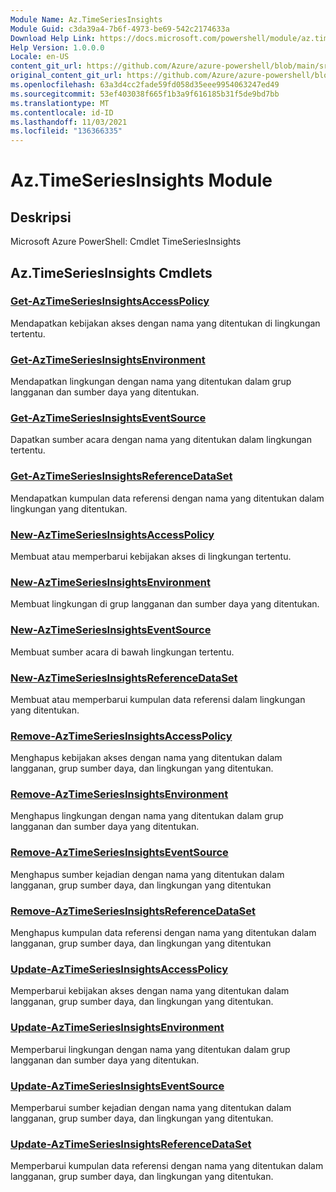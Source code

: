```yaml
---
Module Name: Az.TimeSeriesInsights
Module Guid: c3da39a4-7b6f-4973-be69-542c2174633a
Download Help Link: https://docs.microsoft.com/powershell/module/az.timeseriesinsights
Help Version: 1.0.0.0
Locale: en-US
content_git_url: https://github.com/Azure/azure-powershell/blob/main/src/TimeSeriesInsights/help/Az.TimeSeriesInsights.md
original_content_git_url: https://github.com/Azure/azure-powershell/blob/main/src/TimeSeriesInsights/help/Az.TimeSeriesInsights.md
ms.openlocfilehash: 63a3d4cc2fade59fd058d35eee9954063247ed49
ms.sourcegitcommit: 53ef403038f665f1b3a9f616185b31f5de9bd7bb
ms.translationtype: MT
ms.contentlocale: id-ID
ms.lasthandoff: 11/03/2021
ms.locfileid: "136366335"
---
```

# Az.TimeSeriesInsights Module
## Deskripsi
Microsoft Azure PowerShell: Cmdlet TimeSeriesInsights

## Az.TimeSeriesInsights Cmdlets
### [Get-AzTimeSeriesInsightsAccessPolicy](Get-AzTimeSeriesInsightsAccessPolicy.md)
Mendapatkan kebijakan akses dengan nama yang ditentukan di lingkungan tertentu.

### [Get-AzTimeSeriesInsightsEnvironment](Get-AzTimeSeriesInsightsEnvironment.md)
Mendapatkan lingkungan dengan nama yang ditentukan dalam grup langganan dan sumber daya yang ditentukan.

### [Get-AzTimeSeriesInsightsEventSource](Get-AzTimeSeriesInsightsEventSource.md)
Dapatkan sumber acara dengan nama yang ditentukan dalam lingkungan tertentu.

### [Get-AzTimeSeriesInsightsReferenceDataSet](Get-AzTimeSeriesInsightsReferenceDataSet.md)
Mendapatkan kumpulan data referensi dengan nama yang ditentukan dalam lingkungan yang ditentukan.

### [New-AzTimeSeriesInsightsAccessPolicy](New-AzTimeSeriesInsightsAccessPolicy.md)
Membuat atau memperbarui kebijakan akses di lingkungan tertentu.

### [New-AzTimeSeriesInsightsEnvironment](New-AzTimeSeriesInsightsEnvironment.md)
Membuat lingkungan di grup langganan dan sumber daya yang ditentukan.

### [New-AzTimeSeriesInsightsEventSource](New-AzTimeSeriesInsightsEventSource.md)
Membuat sumber acara di bawah lingkungan tertentu.

### [New-AzTimeSeriesInsightsReferenceDataSet](New-AzTimeSeriesInsightsReferenceDataSet.md)
Membuat atau memperbarui kumpulan data referensi dalam lingkungan yang ditentukan.

### [Remove-AzTimeSeriesInsightsAccessPolicy](Remove-AzTimeSeriesInsightsAccessPolicy.md)
Menghapus kebijakan akses dengan nama yang ditentukan dalam langganan, grup sumber daya, dan lingkungan yang ditentukan.

### [Remove-AzTimeSeriesInsightsEnvironment](Remove-AzTimeSeriesInsightsEnvironment.md)
Menghapus lingkungan dengan nama yang ditentukan dalam grup langganan dan sumber daya yang ditentukan.

### [Remove-AzTimeSeriesInsightsEventSource](Remove-AzTimeSeriesInsightsEventSource.md)
Menghapus sumber kejadian dengan nama yang ditentukan dalam langganan, grup sumber daya, dan lingkungan yang ditentukan

### [Remove-AzTimeSeriesInsightsReferenceDataSet](Remove-AzTimeSeriesInsightsReferenceDataSet.md)
Menghapus kumpulan data referensi dengan nama yang ditentukan dalam langganan, grup sumber daya, dan lingkungan yang ditentukan

### [Update-AzTimeSeriesInsightsAccessPolicy](Update-AzTimeSeriesInsightsAccessPolicy.md)
Memperbarui kebijakan akses dengan nama yang ditentukan dalam langganan, grup sumber daya, dan lingkungan yang ditentukan.

### [Update-AzTimeSeriesInsightsEnvironment](Update-AzTimeSeriesInsightsEnvironment.md)
Memperbarui lingkungan dengan nama yang ditentukan dalam grup langganan dan sumber daya yang ditentukan.

### [Update-AzTimeSeriesInsightsEventSource](Update-AzTimeSeriesInsightsEventSource.md)
Memperbarui sumber kejadian dengan nama yang ditentukan dalam langganan, grup sumber daya, dan lingkungan yang ditentukan.

### [Update-AzTimeSeriesInsightsReferenceDataSet](Update-AzTimeSeriesInsightsReferenceDataSet.md)
Memperbarui kumpulan data referensi dengan nama yang ditentukan dalam langganan, grup sumber daya, dan lingkungan yang ditentukan.

